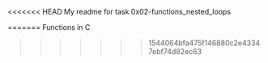 <<<<<<< HEAD
My readme for task 0x02-functions_nested_loops

=======
Functions in C
>>>>>>> 1544064bfa475f146880c2e43347ebf74d82ec63
